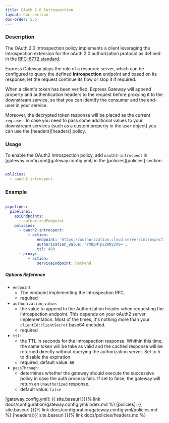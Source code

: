 ```yaml
---
title: OAuth 2.0 Introspection
layout: doc-section
doc-order: 5.5
---
```


### Description

The OAuth 2.0 Introspection policy implements a client leveraging the Introspection extension for the oAuth 2.0
authorization protocol as defined in the [RFC-6772 standard][rfc-6772-standard].

Express Gateway plays the role of a resource server, which can be configured to query the defined **introspection**
endpoint and based on its response, let the request continue its flow or stop it if required.

When a client's token has been verified, Express Gateway will append property and authentication headers to
the request before proxying it to the downstream service, so that you can identify the consumer and the end-user in
your service.

Moreover, the decrypted token response will be placed as the current `req.user`. In case you need to pass some additional
values to your downstream services (such as a custom property in the `user` object) you can use the [headers][headers] policy.

### Usage

To enable the OAuth2 Introspection policy, add `oauth2-introspect` in [gateway.config.yml][gateway.config.yml] in the
[policies][policies] section.

```yaml

policies:
  - oauth2-introspect
```

### Example

```yaml

pipelines:
  pipeline1:
    apiEndpoints:
      - authorizedEndpoint
    policies:
      - oauth2-introspect:
          - action:
              endpoint: 'https://authorization.cloud.server/introspect'
              authorization_value: 'YXBpMTpzZWNyZXQ=',
              ttl: 400
      - proxy:
          - action:
              serviceEndpoint: backend
```

##### Options Reference

* `endpoint`
  - The endpoint implementing the introspection RFC.
  - required
* `authorization_value`:
  - the value to append to the Authorization header when requesting the introspection endpoint. This depends on your oAuth2
    server implementation. Most of the times, it's nothing more than your `clientId:clientSecret` base64 encoded.
  - required
* `ttl`:
  - the TTL in seconds for the introspection response. Whithin this time, the same token will be take as valid and the
    cached response will be returned directly without querying the authorization server. Set to `0` to disable the expiration.
  - required, default value: `60`
* `passThrough`:
  - determines whether the gateway should execute the successive policy in case the auth process fails. If set to false,
    the gateway will return an `Unauthorized` response.
  - default value: `false`

[rfc-6772-standard]: https://tools.ietf.org/html/rfc7662
[gateway.config.yml]: {{ site.baseurl }}{% link docs/configuration/gateway.config.yml/index.md %}
[policies]: {{ site.baseurl }}{% link docs/configuration/gateway.config.yml/policies.md %}
[headers]:{{ site.baseurl }}{% link docs/policies/headers.md %}
